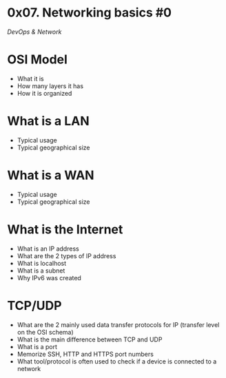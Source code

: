 # 0x07. Networking basics #0
<i>DevOps & Network </i>

# OSI Model

 - What it is
 - How many layers it has
 - How it is organized

# What is a LAN

 - Typical usage
 - Typical geographical size

# What is a WAN

 - Typical usage
 - Typical geographical size

# What is the Internet

 - What is an IP address
 - What are the 2 types of IP address
 - What is localhost
 - What is a subnet
 - Why IPv6 was created

# TCP/UDP

 - What are the 2 mainly used data transfer protocols for IP (transfer level on the OSI schema)
 - What is the main difference between TCP and UDP
 - What is a port
 - Memorize SSH, HTTP and HTTPS port numbers
 - What tool/protocol is often used to check if a device is connected to a network
